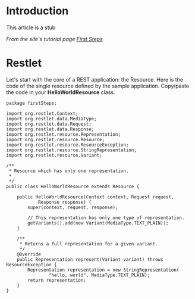 # Introduction #
This article is a stub

_From the site's tutorial page [First Steps ](http://www.restlet.org/documentation/1.1/firstSteps)_

# Restlet #
Let's start with the core of a REST application: the Resource. Here is the code of the single resource defined by the sample application. Copy/paste the code in your **HelloWorldResource** class.

```
package firstSteps;  
  
import org.restlet.Context;  
import org.restlet.data.MediaType;  
import org.restlet.data.Request;  
import org.restlet.data.Response;  
import org.restlet.resource.Representation;  
import org.restlet.resource.Resource;  
import org.restlet.resource.ResourceException;  
import org.restlet.resource.StringRepresentation;  
import org.restlet.resource.Variant;  
  
/** 
 * Resource which has only one representation. 
 * 
 */  
public class HelloWorldResource extends Resource {  
  
    public HelloWorldResource(Context context, Request request,  
            Response response) {  
        super(context, request, response);  
  
        // This representation has only one type of representation.  
        getVariants().add(new Variant(MediaType.TEXT_PLAIN));  
    }  
  
    /** 
     * Returns a full representation for a given variant. 
     */  
    @Override  
    public Representation represent(Variant variant) throws ResourceException {  
        Representation representation = new StringRepresentation(  
                "hello, world", MediaType.TEXT_PLAIN);  
        return representation;  
    }  
}  
```